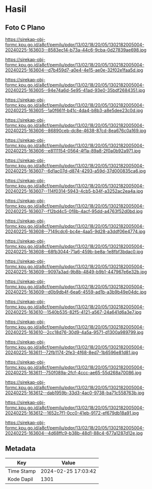 # Hasil

## Foto C Plano

https://sirekap-obj-formc.kpu.go.id/a8cf/pemilu/pdpr/13/02/18/20/05/1302182005004-20240225-163603--8583ec14-b73a-44c6-9cba-0d27839ae698.jpg

https://sirekap-obj-formc.kpu.go.id/a8cf/pemilu/pdpr/13/02/18/20/05/1302182005004-20240225-163604--d7b459d7-a0e4-4e15-ae0e-32f02e1faa5d.jpg

https://sirekap-obj-formc.kpu.go.id/a8cf/pemilu/pdpr/13/02/18/20/05/1302182005004-20240225-163605--94e74a6d-5e95-41ad-93e0-35bdf2684351.jpg

https://sirekap-obj-formc.kpu.go.id/a8cf/pemilu/pdpr/13/02/18/20/05/1302182005004-20240225-163605--1a0f661f-b41c-4da4-b8b3-a8e5dee23c0d.jpg

https://sirekap-obj-formc.kpu.go.id/a8cf/pemilu/pdpr/13/02/18/20/05/1302182005004-20240225-163606--86890ceb-dc8e-4638-87cd-8ea676c0a169.jpg

https://sirekap-obj-formc.kpu.go.id/a8cf/pemilu/pdpr/13/02/18/20/05/1302182005004-20240225-163606--e8111154-0564-4f1a-89a8-2f0a0b92a971.jpg

https://sirekap-obj-formc.kpu.go.id/a8cf/pemilu/pdpr/13/02/18/20/05/1302182005004-20240225-163607--6d1ac07d-d874-4293-a59d-37d000835ca6.jpg

https://sirekap-obj-formc.kpu.go.id/a8cf/pemilu/pdpr/13/02/18/20/05/1302182005004-20240225-163607--114f0314-5943-4cb5-b34f-a3252ac2ea4a.jpg

https://sirekap-obj-formc.kpu.go.id/a8cf/pemilu/pdpr/13/02/18/20/05/1302182005004-20240225-163607--f12bd4c5-0f8b-4acf-95dd-a4763f52d0bd.jpg

https://sirekap-obj-formc.kpu.go.id/a8cf/pemilu/pdpr/13/02/18/20/05/1302182005004-20240225-163608--7149cdc6-bc4e-4aa5-9d28-a3ddf06e4774.jpg

https://sirekap-obj-formc.kpu.go.id/a8cf/pemilu/pdpr/13/02/18/20/05/1302182005004-20240225-163608--68fb3044-71a6-459b-be8a-1e8fbf3bdac0.jpg

https://sirekap-obj-formc.kpu.go.id/a8cf/pemilu/pdpr/13/02/18/20/05/1302182005004-20240225-163609--9097a3ad-9b8b-4849-b9b1-447967e6e32b.jpg

https://sirekap-obj-formc.kpu.go.id/a8cf/pemilu/pdpr/13/02/18/20/05/1302182005004-20240225-163609--d0b9db4f-6ea6-4559-ad1b-a3b9b49e04dc.jpg

https://sirekap-obj-formc.kpu.go.id/a8cf/pemilu/pdpr/13/02/18/20/05/1302182005004-20240225-163610--1540b535-82f5-4121-a567-24a641d6a3e7.jpg

https://sirekap-obj-formc.kpu.go.id/a8cf/pemilu/pdpr/13/02/18/20/05/1302182005004-20240225-163610--2cc18d76-30d9-4a5a-9571-d1300a989799.jpg

https://sirekap-obj-formc.kpu.go.id/a8cf/pemilu/pdpr/13/02/18/20/05/1302182005004-20240225-163611--72fb1174-2fe3-4f68-8ed7-1b6596e81d81.jpg

https://sirekap-obj-formc.kpu.go.id/a8cf/pemilu/pdpr/13/02/18/20/05/1302182005004-20240225-163611--750f089a-2fcf-4ccc-ae65-55d268a70086.jpg

https://sirekap-obj-formc.kpu.go.id/a8cf/pemilu/pdpr/13/02/18/20/05/1302182005004-20240225-163612--dab1959b-33d3-4ac0-9738-ba71c558763b.jpg

https://sirekap-obj-formc.kpu.go.id/a8cf/pemilu/pdpr/13/02/18/20/05/1302182005004-20240225-163612--1652c7f1-0cc0-41eb-9172-ef679db18a91.jpg

https://sirekap-obj-formc.kpu.go.id/a8cf/pemilu/pdpr/13/02/18/20/05/1302182005004-20240225-163604--4d68ffc9-b38b-48d1-88c4-677a1287d12e.jpg


## Metadata

| Key        | Value               |
| ---------- | ------------------- |
| Time Stamp | 2024-02-25 17:03:42 |
| Kode Dapil | 1301                |



